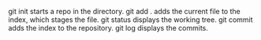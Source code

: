 git init starts a repo in the directory. 
git add . adds the current file to the index, which stages the file.
git status displays the working tree.
git commit adds the index to the repository.
git log displays the commits.

